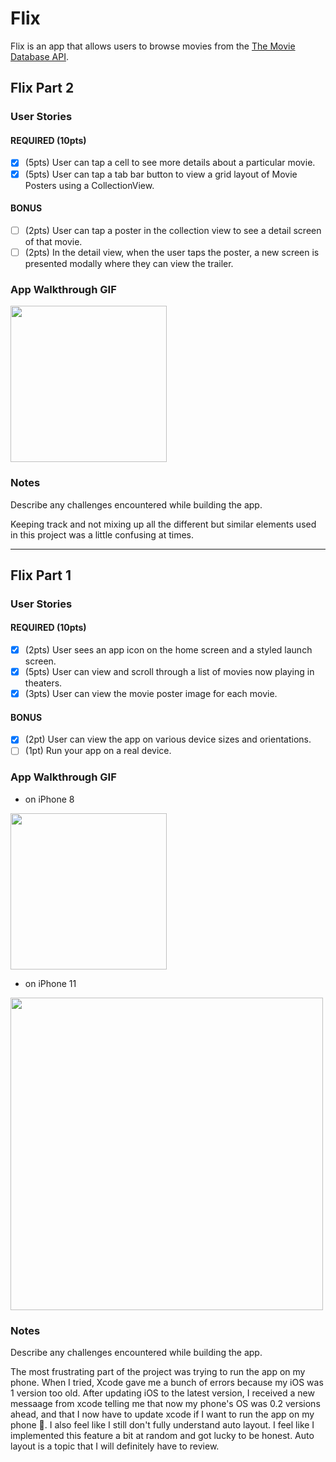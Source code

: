 # Flix

Flix is an app that allows users to browse movies from the [The Movie Database API](http://docs.themoviedb.apiary.io/#).

## Flix Part 2

### User Stories

#### REQUIRED (10pts)
- [x] (5pts) User can tap a cell to see more details about a particular movie.
- [x] (5pts) User can tap a tab bar button to view a grid layout of Movie Posters using a CollectionView.

#### BONUS
- [ ] (2pts) User can tap a poster in the collection view to see a detail screen of that movie.
- [ ] (2pts) In the detail view, when the user taps the poster, a new screen is presented modally where they can view the trailer.

### App Walkthrough GIF

<img src="http://g.recordit.co/58qLJXwbBS.gif" width=250><br>

### Notes
Describe any challenges encountered while building the app.

Keeping track and not mixing up all the different but similar elements used in this project was a little confusing at times.

---

## Flix Part 1

### User Stories

#### REQUIRED (10pts)
- [x] (2pts) User sees an app icon on the home screen and a styled launch screen.
- [x] (5pts) User can view and scroll through a list of movies now playing in theaters.
- [x] (3pts) User can view the movie poster image for each movie.

#### BONUS
- [x] (2pt) User can view the app on various device sizes and orientations.
- [ ] (1pt) Run your app on a real device.

### App Walkthrough GIF

  - on iPhone 8

<img src="http://g.recordit.co/KU4BNoe0fW.gif" width=250><br>

  - on iPhone 11

<img src="http://g.recordit.co/fwth2x89J0.gif" width=500><br>

### Notes
Describe any challenges encountered while building the app.

The most frustrating part of the project was trying to run the app on my phone. When I tried, Xcode gave me a bunch of errors because my iOS was 1 version too old. After updating iOS to the latest version, I received a new messaage from xcode telling me that now my phone's OS was 0.2 versions ahead, and that I now have to update xcode if I want to run the app on my phone 🙂. 
I also feel like I still don't fully understand auto layout. I feel like I implemented this feature a bit at random and got lucky to be honest. Auto layout is a topic that I will definitely have to review. 

